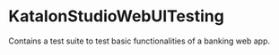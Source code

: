 # KatalonStudioWebUITesting
Contains a test suite to test basic functionalities of a banking web app.
